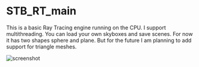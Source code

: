 # STB_RT_main
This is a basic Ray Tracing engine running on the CPU. I support multithreading. You can load your own skyboxes and save scenes.
For now it has two shapes sphere and plane.
But for the future I am planning to add support for triangle meshes.

![screenshot](https://github.com/tomasp03/RayTracingEngine/blob/master/images/Screenshot%20(3).png)

